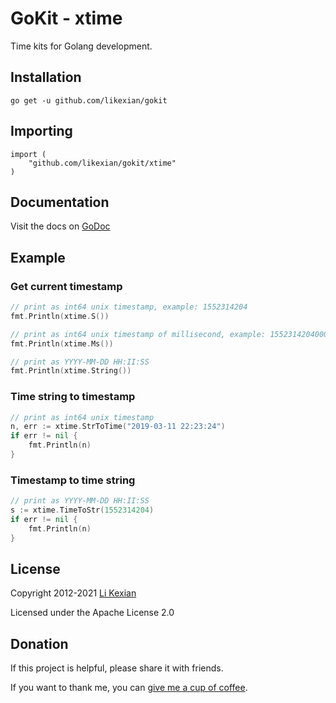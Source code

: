 # GoKit - xtime

Time kits for Golang development.

## Installation

    go get -u github.com/likexian/gokit

## Importing

    import (
        "github.com/likexian/gokit/xtime"
    )

## Documentation

Visit the docs on [GoDoc](https://godoc.org/github.com/likexian/gokit/xtime)

## Example

### Get current timestamp

```go
// print as int64 unix timestamp, example: 1552314204
fmt.Println(xtime.S())

// print as int64 unix timestamp of millisecond, example: 1552314204000
fmt.Println(xtime.Ms())

// print as YYYY-MM-DD HH:II:SS
fmt.Println(xtime.String())
```

### Time string to timestamp

```go
// print as int64 unix timestamp
n, err := xtime.StrToTime("2019-03-11 22:23:24")
if err != nil {
    fmt.Println(n)
}
```

### Timestamp to time string

```go
// print as YYYY-MM-DD HH:II:SS
s := xtime.TimeToStr(1552314204)
if err != nil {
    fmt.Println(n)
}
```

## License

Copyright 2012-2021 [Li Kexian](https://www.likexian.com/)

Licensed under the Apache License 2.0

## Donation

If this project is helpful, please share it with friends.

If you want to thank me, you can [give me a cup of coffee](https://www.likexian.com/donate/).
